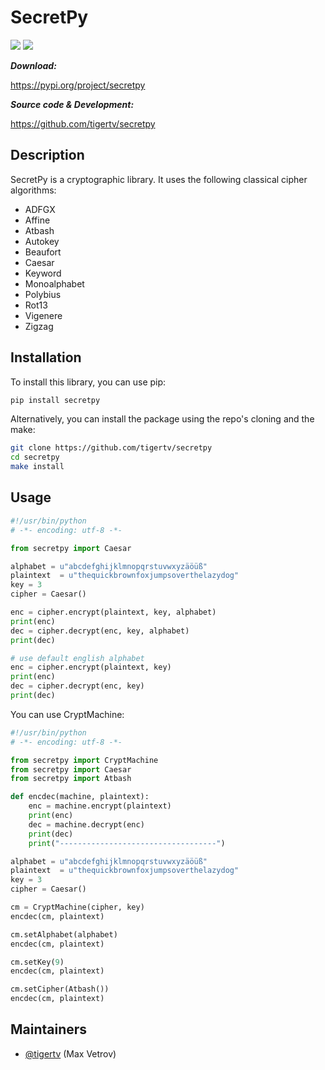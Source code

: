 SecretPy
===========

[![](https://badge.fury.io/py/secretpy.svg)](https://pypi.org/project/secretpy)
[![](https://img.shields.io/pypi/pyversions/secretpy.svg)](https://pypi.org/project/secretpy)

***Download:***

https://pypi.org/project/secretpy

***Source code & Development:***

https://github.com/tigertv/secretpy

Description
-----------

SecretPy is a cryptographic library. It uses the following classical cipher algorithms:

- ADFGX
- Affine
- Atbash
- Autokey
- Beaufort 
- Caesar
- Keyword
- Monoalphabet
- Polybius
- Rot13
- Vigenere
- Zigzag


Installation
------------

To install this library, you can use pip:

```bash
pip install secretpy
```

Alternatively, you can install the package using the repo's cloning and the make:

```bash
git clone https://github.com/tigertv/secretpy
cd secretpy
make install
```

Usage
-----

```python
#!/usr/bin/python
# -*- encoding: utf-8 -*-

from secretpy import Caesar

alphabet = u"abcdefghijklmnopqrstuvwxyzäöüß"
plaintext  = u"thequickbrownfoxjumpsoverthelazydog"
key = 3
cipher = Caesar()

enc = cipher.encrypt(plaintext, key, alphabet)
print(enc)
dec = cipher.decrypt(enc, key, alphabet)
print(dec)

# use default english alphabet
enc = cipher.encrypt(plaintext, key)
print(enc)
dec = cipher.decrypt(enc, key)
print(dec)
```

You can use CryptMachine:

```python
#!/usr/bin/python
# -*- encoding: utf-8 -*-

from secretpy import CryptMachine 
from secretpy import Caesar
from secretpy import Atbash 

def encdec(machine, plaintext):
	enc = machine.encrypt(plaintext)
	print(enc)
	dec = machine.decrypt(enc)
	print(dec)
	print("-----------------------------------")

alphabet = u"abcdefghijklmnopqrstuvwxyzäöüß"
plaintext  = u"thequickbrownfoxjumpsoverthelazydog"
key = 3
cipher = Caesar()

cm = CryptMachine(cipher, key)
encdec(cm, plaintext)

cm.setAlphabet(alphabet)
encdec(cm, plaintext)

cm.setKey(9)
encdec(cm, plaintext)

cm.setCipher(Atbash())
encdec(cm, plaintext)
```

Maintainers
-----------

- [@tigertv](https://github.com/tigertv) (Max Vetrov)



